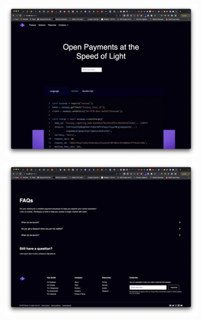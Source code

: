 ![Alt text](<Screenshot 2023-09-13 at 18.20.15.png>)

![Alt text](<Screenshot 2023-09-13 at 18.20.33.png>)
